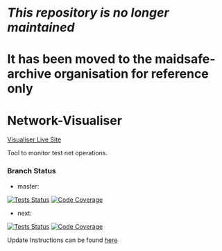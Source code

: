 # ***This repository is no longer maintained***
# It has been moved to the maidsafe-archive organisation for reference only
#
#
#
#

Network-Visualiser
==================

[Visualiser Live Site](http://visualiser.maidsafe.net:8080/)

Tool to monitor test net operations.

### Branch Status

  * master:

[![Tests Status](http://visualiser.maidsafe.net:8080/test_results/test_status.svg)](https://drone.io/github.com/maidsafe/Network-Visualiser)
[![Code Coverage](http://visualiser.maidsafe.net:8080/test_results/coverage_status.svg)](http://visualiser.maidsafe.net:8080/test_results/index.html)

  * next:

[![Tests Status](http://visualiser.maidsafe.net:9080/test_results/test_status.svg)](https://drone.io/github.com/maidsafe/Network-Visualiser)
[![Code Coverage](http://visualiser.maidsafe.net:9080/test_results/coverage_status.svg)](http://visualiser.maidsafe.net:9080/test_results/index.html)

Update Instructions can be found [here](https://github.com/maidsafe/Network-Visualiser/wiki)
